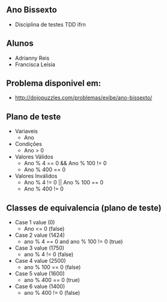 ## Ano Bissexto
 - Disciplina de testes TDD ifrn

## Alunos
 - Adrianny Reis
 - Francisca Leísia

## Problema disponivel em:
  - http://dojopuzzles.com/problemas/exibe/ano-bissexto/

## Plano de teste
 - Variaveis
   - Ano
 - Condições
   - Ano > 0
 - Valores Válidos
   - Ano % 4 == 0 && Ano % 100 != 0
   - Ano % 400 == 0
 - Valores Inválidos
   - Ano % 4 != 0 || Ano % 100 == 0
   - Ano % 400 != 0

## Classes de equivalencia (plano de teste)
  - Case 1 value (0)
    - Ano <= 0 (false)
  - Case 2 value (1424)
    - ano % 4 == 0 and ano % 100 != 0 (true)
  - Case 3 value (1750)
    - ano % 4 != 0 (false)
  - Case 4 value (2500)
    - ano % 100 == 0 (false)
  - Case 5 value (1600)
    - ano % 400 == 0 (true)
  - Case 6 value (1400)
    - ano % 400 != 0 (false)
